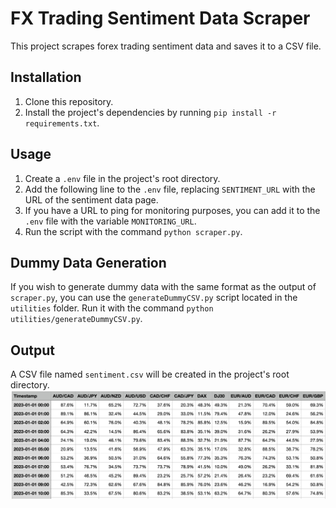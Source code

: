 # FX Trading Sentiment Data Scraper

This project scrapes forex trading sentiment data and saves it to a CSV file.

## Installation

1. Clone this repository.
2. Install the project's dependencies by running `pip install -r requirements.txt`.

## Usage

1. Create a `.env` file in the project's root directory.
2. Add the following line to the `.env` file, replacing `SENTIMENT_URL` with the URL of the sentiment data page.
3. If you have a URL to ping for monitoring purposes, you can add it to the `.env` file with the variable `MONITORING_URL`.
4. Run the script with the command `python scraper.py`.

## Dummy Data Generation

If you wish to generate dummy data with the same format as the output of `scraper.py`, you can use the `generateDummyCSV.py` script located in the `utilities` folder. Run it with the command `python utilities/generateDummyCSV.py`.

## Output

A CSV file named `sentiment.csv` will be created in the project's root directory.
![CSV File Output](images/csv_output.png)
